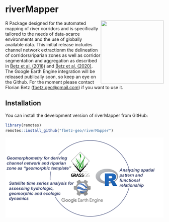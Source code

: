
<!-- README.md is generated from README.Rmd. Please edit that file -->

# riverMapper
<a href="https://github.com/fbetz-geo/riverMapper"><img align="right" src="https://github.com/fbetz-geo/riverMapper/blob/main/vignettes/riverMapper.png" height="200" width="200"/></a>

<!-- badges: start -->
<!-- badges: end -->

R Package designed for the automated mapping of river corridors and is specifically
tailored to the needs of data-scarce environments and the use of
globally available data. This initial release includes channel network extractionm the delineation of corridors/riparian zones as well as corridor segmentation and aggregation as described in [Betz et al. (2018)](https://doi.org/10.1016/j.geomorph.2018.01.024) and [Betz et al. (2020)](https://doi.org/10.3390/rs12162533). The Google Earth Engine integration will be released publically soon, so keep an eye on the Github. For the moment please contact Florian Betz (fbetz.geo@gmail.com) if you want to use it. 

## Installation

You can install the development version of riverMapper from GitHub:

``` r
library(remotes)
remotes::install_github("fbetz-geo/riverMapper")
```

<a href="https://github.com/fbetz-geo/riverMapper"><img align="center" src="https://github.com/fbetz-geo/riverMapper/blob/main/vignettes/Overview.png" /></a>
